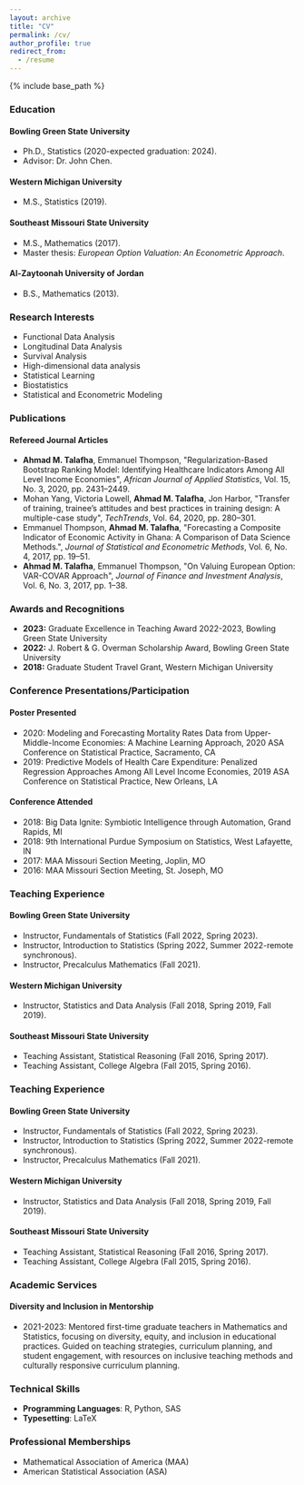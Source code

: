 ```yaml
---
layout: archive
title: "CV"
permalink: /cv/
author_profile: true
redirect_from:
  - /resume
---
```


{% include base_path %}

<h3>Education</h3>

<h4>Bowling Green State University</h4>
<ul>
    <li>Ph.D., Statistics (2020-expected graduation: 2024).</li>
    <li>Advisor: Dr. John Chen.</li>
</ul>

<h4>Western Michigan University</h4>
<ul>
    <li>M.S., Statistics (2019).</li>
</ul>

<h4>Southeast Missouri State University</h4>
<ul>
    <li>M.S., Mathematics (2017).</li>
    <li>Master thesis: <em>European Option Valuation: An Econometric Approach</em>.</li>
</ul>

<h4>Al-Zaytoonah University of Jordan</h4>
<ul>
    <li>B.S., Mathematics (2013).</li>
</ul>

<h3>Research Interests</h3>
<ul>
    <li>Functional Data Analysis</li>
    <li>Longitudinal Data Analysis</li>
    <li>Survival Analysis</li>
    <li>High-dimensional data analysis</li>
    <li>Statistical Learning</li>
    <li>Biostatistics</li>
    <li>Statistical and Econometric Modeling</li>
</ul>

<h3>Publications</h3>
<h4>Refereed Journal Articles</h4>
<ul>
    <li>
        <strong>Ahmad M. Talafha</strong>, Emmanuel Thompson, 
        "Regularization-Based Bootstrap Ranking Model: Identifying Healthcare Indicators Among All Level Income Economies", 
        <em>African Journal of Applied Statistics</em>, Vol. 15, No. 3, 2020, pp. 2431–2449.
    </li>
    <li>
        Mohan Yang, Victoria Lowell, <strong>Ahmad M. Talafha</strong>, Jon Harbor, 
        "Transfer of training, trainee’s attitudes and best practices in training design: A multiple-case study", 
        <em>TechTrends</em>, Vol. 64, 2020, pp. 280–301.
    </li>
    <li>
        Emmanuel Thompson, <strong>Ahmad M. Talafha</strong>, 
        "Forecasting a Composite Indicator of Economic Activity in Ghana: A Comparison of Data Science Methods.", 
        <em>Journal of Statistical and Econometric Methods</em>, Vol. 6, No. 4, 2017, pp. 19–51.
    </li>
    <li>
        <strong>Ahmad M. Talafha</strong>, Emmanuel Thompson, 
        "On Valuing European Option: VAR-COVAR Approach", 
        <em>Journal of Finance and Investment Analysis</em>, Vol. 6, No. 3, 2017, pp. 1–38.
    </li>
</ul>

<h3>Awards and Recognitions</h3>
<ul>
    <li>
        <strong>2023:</strong> Graduate Excellence in Teaching Award 2022-2023, Bowling Green State University
    </li>
    <li>
        <strong>2022:</strong> J. Robert & G. Overman Scholarship Award, Bowling Green State University
    </li>
    <li>
        <strong>2018:</strong> Graduate Student Travel Grant, Western Michigan University
    </li>
</ul>
<h3>Conference Presentations/Participation</h3>

<h4>Poster Presented</h4>
<ul>
    <li>
        2020: Modeling and Forecasting Mortality Rates Data from Upper-Middle-Income Economies: A Machine Learning Approach, 2020 ASA Conference on Statistical Practice, Sacramento, CA
    </li>
    <li>
        2019: Predictive Models of Health Care Expenditure: Penalized Regression Approaches Among All Level Income Economies, 2019 ASA Conference on Statistical Practice, New Orleans, LA
    </li>
</ul>

<h4>Conference Attended</h4>
<ul>
    <li>
        2018: Big Data Ignite: Symbiotic Intelligence through Automation, Grand Rapids, MI
    </li>
    <li>
        2018: 9th International Purdue Symposium on Statistics, West Lafayette, IN
    </li>
    <li>
        2017: MAA Missouri Section Meeting, Joplin, MO
    </li>
    <li>
        2016: MAA Missouri Section Meeting, St. Joseph, MO
    </li>
</ul>

<h3>Teaching Experience</h3>

<h4>Bowling Green State University</h4>
<ul>
    <li>Instructor, Fundamentals of Statistics (Fall 2022, Spring 2023).</li>
    <li>Instructor, Introduction to Statistics (Spring 2022, Summer 2022-remote synchronous).</li>
    <li>Instructor, Precalculus Mathematics (Fall 2021).</li>
</ul>

<h4>Western Michigan University</h4>
<ul>
    <li>Instructor, Statistics and Data Analysis (Fall 2018, Spring 2019, Fall 2019).</li>
</ul>

<h4>Southeast Missouri State University</h4>
<ul>
    <li>Teaching Assistant, Statistical Reasoning (Fall 2016, Spring 2017).</li>
    <li>Teaching Assistant, College Algebra (Fall 2015, Spring 2016).</li>
</ul>

<h3>Teaching Experience</h3>

<h4>Bowling Green State University</h4>
<ul>
    <li>Instructor, Fundamentals of Statistics (Fall 2022, Spring 2023).</li>
    <li>Instructor, Introduction to Statistics (Spring 2022, Summer 2022-remote synchronous).</li>
    <li>Instructor, Precalculus Mathematics (Fall 2021).</li>
</ul>

<h4>Western Michigan University</h4>
<ul>
    <li>Instructor, Statistics and Data Analysis (Fall 2018, Spring 2019, Fall 2019).</li>
</ul>

<h4>Southeast Missouri State University</h4>
<ul>
    <li>Teaching Assistant, Statistical Reasoning (Fall 2016, Spring 2017).</li>
    <li>Teaching Assistant, College Algebra (Fall 2015, Spring 2016).</li>
</ul>

<h3>Academic Services</h3>

<h4>Diversity and Inclusion in Mentorship</h4>
<ul>
    <li>2021-2023: Mentored first-time graduate teachers in Mathematics and Statistics, focusing on diversity, equity, and inclusion in educational practices. Guided on teaching strategies, curriculum planning, and student engagement, with resources on inclusive teaching methods and culturally responsive curriculum planning.</li>
</ul>

<h3>Technical Skills</h3>
<ul>
    <li><strong>Programming Languages</strong>: R, Python, SAS</li>
    <li><strong>Typesetting</strong>: LaTeX</li>
</ul>

<h3>Professional Memberships</h3>
<ul>
    <li>Mathematical Association of America (MAA)</li>
    <li>American Statistical Association (ASA)</li>
</ul>











